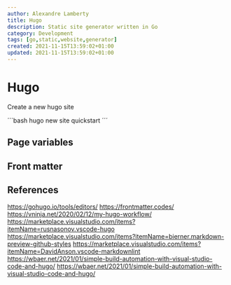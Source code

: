 ```yaml
---
author: Alexandre Lamberty 
title: Hugo 
description: Static site generator written in Go
category: Development
tags: [go,static,website,generator]
created: 2021-11-15T13:59:02+01:00
updated: 2021-11-15T13:59:02+01:00
---
```

# Hugo

Create a new hugo site

´´´bash
hugo new site quickstart
´´´

## Page variables

## Front matter

## References

https://gohugo.io/tools/editors/
https://frontmatter.codes/
https://vninja.net/2020/02/12/my-hugo-workflow/
https://marketplace.visualstudio.com/items?itemName=rusnasonov.vscode-hugo
https://marketplace.visualstudio.com/items?itemName=bierner.markdown-preview-github-styles
https://marketplace.visualstudio.com/items?itemName=DavidAnson.vscode-markdownlint
https://wbaer.net/2021/01/simple-build-automation-with-visual-studio-code-and-hugo/
https://wbaer.net/2021/01/simple-build-automation-with-visual-studio-code-and-hugo/
